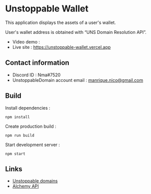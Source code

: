 # Unstoppable Wallet
This application displays the assets of a user's wallet.

User's wallet address is obtained with “UNS Domain Resolution API”.

* Video demo : 
* Live site : https://unstoppable-wallet.vercel.app

## Contact information

* Discord ID : Nma#7520
* UnstoppableDomain account email : manrique.nico@gmail.com

## Build

Install dependencies :
```
npm install
```

Create production build :
```
npm run build
```

Start development server :
```
npm start
```

## Links

* [Unstoppable domains](https://unstoppabledomains.com/) 
* [Alchemy API](https://docs.alchemy.com/alchemy/enhanced-apis/unstoppable-domains-apis)